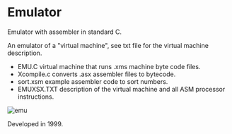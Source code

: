 # Emulator
Emulator with assembler in standard C.

An emulator of a "virtual machine", see txt file for the virtual machine description.

* EMU.C virtual machine that runs .xms machine byte code files.
* Xcompile.c converts .asx assembler files to bytecode.
* sort.xsm example assembler code to sort numbers.
* EMUXSX.TXT description of the virtual machine and all ASM processor instructions.

![emu](https://github.com/rjpg/Emulator/assets/22857941/237a205b-6c76-43d9-b073-ed7b4deacbdb)

Developed in 1999.
